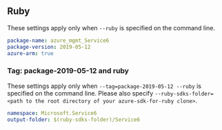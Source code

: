 ## Ruby

These settings apply only when `--ruby` is specified on the command line.

```yaml
package-name: azure_mgmt_Service6
package-version: 2019-05-12
azure-arm: true
```

### Tag: package-2019-05-12 and ruby

These settings apply only when `--tag=package-2019-05-12 --ruby` is specified on the command line.
Please also specify `--ruby-sdks-folder=<path to the root directory of your azure-sdk-for-ruby clone>`.

```yaml $(tag) == 'package-2019-05-12' && $(ruby)
namespace: Microsoft.Service6
output-folder: $(ruby-sdks-folder)/Service6
```
